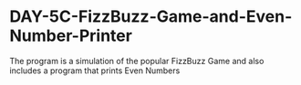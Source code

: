 # DAY-5C-FizzBuzz-Game-and-Even-Number-Printer
The program is a simulation of the popular FizzBuzz Game and also includes a program that prints Even Numbers
